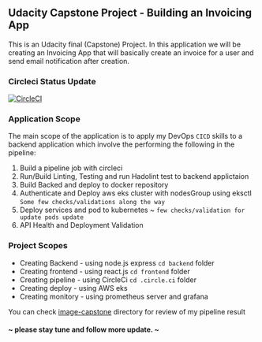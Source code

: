 ## Udacity Capstone Project - Building an Invoicing App
This is an Udacity final (Capstone) Project.
In this application we will be creating an Invoicing App that will basically create an invoice for a user and send email notification after creation.

### Circleci Status Update 
[![CircleCI](https://dl.circleci.com/status-badge/img/gh/dev-luqman/Invoice-app-udacity-capstone/tree/main.svg?style=svg)](https://dl.circleci.com/status-badge/redirect/gh/dev-luqman/Invoice-app-udacity-capstone/tree/main)

### Application Scope
The main scope of the application is to apply my DevOps ` CICD ` skills to a backend application which involve the performing the following in the pipeline:

1. Build a pipeline job with circleci
2. Run/Build Linting, Testing and run Hadolint test to backend applictaion
3. Build Backed and deploy to docker repository
4. Authenticate and Deploy aws eks cluster with nodesGroup using eksctl ` Some few checks/validations along the way `
4. Deploy services and pod to kubernetes ~ ` few checks/validation for update pods update `
5. API Health and Deployment Validation

### Project Scopes
* Creating Backend - using node.js express ` cd backend `  folder
* Creating frontend - using react.js ` cd frontend `  folder
* Creating pipeline - using CircleCi ` cd .circle.ci ` folder
* Creating deploy - using AWS eks 
* Creating monitory - using prometheus server and grafana

You can check [image-capstone](https://github.com/dev-luqman/Invoice-app-udacity-capstone/tree/main/image-capstone-view) directory for review of my pipeline result

#### ~ please stay tune and follow more update. ~